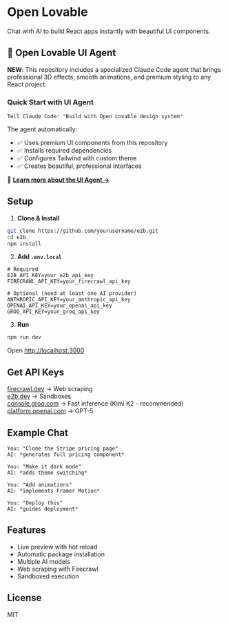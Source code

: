 # Open Lovable

Chat with AI to build React apps instantly with beautiful UI components.

## 🎨 Open Lovable UI Agent

**NEW**: This repository includes a specialized Claude Code agent that brings professional 3D effects, smooth animations, and premium styling to any React project.

### Quick Start with UI Agent
```
Tell Claude Code: "Build with Open Lovable design system"
```

The agent automatically:
- ✅ Uses premium UI components from this repository
- ✅ Installs required dependencies  
- ✅ Configures Tailwind with custom theme
- ✅ Creates beautiful, professional interfaces

📖 **[Learn more about the UI Agent →](claude-agent/README.md)**

## Setup

1. **Clone & Install**
```bash
git clone https://github.com/yourusername/e2b.git
cd e2b
npm install
```

2. **Add `.env.local`**
```env
# Required
E2B_API_KEY=your_e2b_api_key
FIRECRAWL_API_KEY=your_firecrawl_api_key

# Optional (need at least one AI provider)
ANTHROPIC_API_KEY=your_anthropic_api_key
OPENAI_API_KEY=your_openai_api_key
GROQ_API_KEY=your_groq_api_key
```

3. **Run**
```bash
npm run dev
```

Open [http://localhost:3000](http://localhost:3000)

## Get API Keys

[firecrawl.dev](https://firecrawl.dev) → Web scraping  
[e2b.dev](https://e2b.dev) → Sandboxes  
[console.groq.com](https://console.groq.com) → Fast inference (Kimi K2 - recommended)  
[platform.openai.com](https://platform.openai.com) → GPT-5  

## Example Chat

```
You: "Clone the Stripe pricing page"
AI: *generates full pricing component*

You: "Make it dark mode"  
AI: *adds theme switching*

You: "Add animations"
AI: *implements Framer Motion*

You: "Deploy this"
AI: *guides deployment*
```

## Features

- Live preview with hot reload
- Automatic package installation
- Multiple AI models
- Web scraping with Firecrawl
- Sandboxed execution

## License

MIT